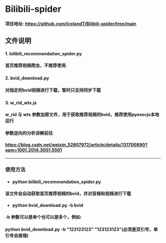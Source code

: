 # Bilibili-spider
#### 项目地址: <https://github.com/IcelandT/Bilibili-spider/tree/main>
## 文件说明
#### 1. bilibili_recommendation_spider.py  
#### 首页推荐视频爬虫，不推荐使用.
###  
#### 2. bvid_download.py
#### 对指定的bvid视频进行下载，暂时只支持同步下载
###
#### 3. w_rid_wts.js  
#### w_rid 与 wts 参数加密文件，用于获取推荐视频的bvid，推荐使用pyexecjs本地运行
#### 参数逆向的分析讲解前往 
#### <https://blog.csdn.net/weixin_52807972/article/details/131700890?spm=1001.2014.3001.5501>
***
### 使用方法
+ #### python bilibili_recommendation_spider.py 
#### 该文件会自动获取首页推荐视频的bvid，并对音频和视频进行下载
+ #### python bvid_download.py -b bvid
#### -b 参数可以是单个也可以是多个，例如:
####     python bvid_download.py -b "123123123" "123123123"(必须是双引号，单引号会报错)